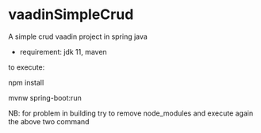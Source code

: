 # vaadinSimpleCrud
A simple crud vaadin project in spring java 

- requirement: jdk 11, maven

to execute:

npm install

mvnw spring-boot:run

NB: for problem in building try to remove node_modules and execute again the above two command
